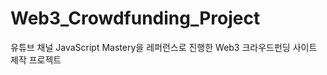 # Web3_Crowdfunding_Project

유튜브 채널 JavaScript Mastery을 레퍼런스로 진행한 Web3 크라우드펀딩 사이트 제작 프로젝트

<!-- thirdweb 배포 사이트 : https://thirdweb.com/contracts/deploy/QmQ32k765jh3sFNeTLZAURB1MwFNrJnW4kBJEEYzhbvgYq 공격적 버전으로 배포할지, 시장으로 배포할지는 가격 보고 결정하기 -->
<!-- 24시간 후 0.1 eth 받는 사이트 (17시 30분 기준) : https://goerlifaucet.com/ -->
